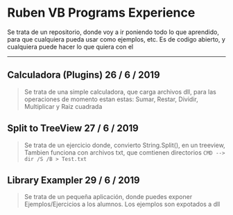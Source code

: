 # Ruben VB Programs Experience
Se trata de un repositorio, donde voy a ir poniendo todo lo que aprendido, para que cualquiera pueda usar como ejemplos, etc.
Es de codigo abierto, y cualquiera puede hacer lo que quiera con el

---

## Calculadora (Plugins) 26 / 6 / 2019
> Se trata de una simple calculadora, que carga archivos dll, para las operaciones de momento estan estas: Sumar, Restar, Dividir, Multiplicar y Raiz cuadrada

## Split to TreeView 27 / 6 / 2019
> Se trata de un ejercicio donde, convierto String.Split(), en un treeview, Tambien funciona con archivos txt, que comtienen directorios ```CMD --> dir /S /B > Test.txt```

## Library Exampler 29 / 6 / 2019
> Se trata de un pequeña aplicación, donde puedes exponer Ejemplos/Ejercicios a los alumnos. Los ejemplos son expotados a dll
